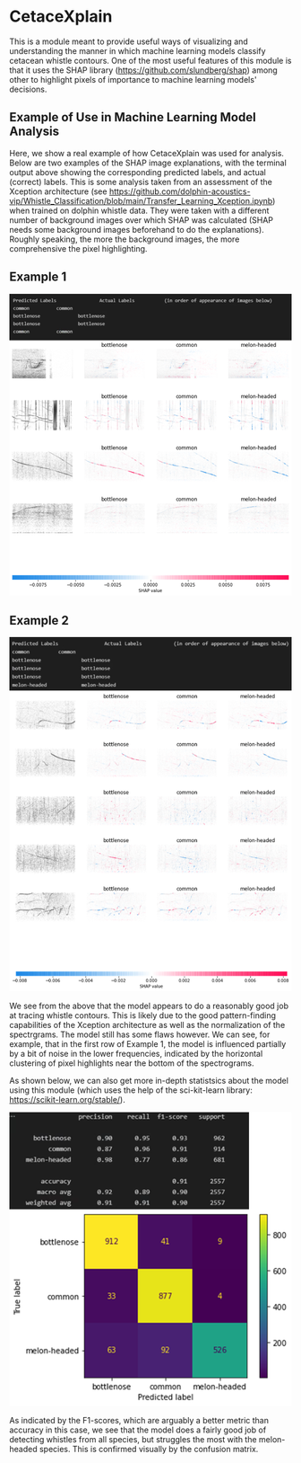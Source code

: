 # CetaceXplain
This is a module meant to provide useful ways of visualizing and understanding the  manner in which machine learning models classify cetacean whistle contours. One of the most useful features of this module is that it uses the SHAP library (https://github.com/slundberg/shap) among other to
 highlight pixels of importance to machine learning models' decisions.
 
## Example of Use in Machine Learning Model Analysis
Here, we show a real example of how CetaceXplain was used for analysis. Below are two examples of the SHAP image explanations, with the terminal output above showing the corresponding predicted labels, and actual (correct) labels. This is some analysis taken from an assessment of the Xception architecture (see https://github.com/dolphin-acoustics-vip/Whistle_Classification/blob/main/Transfer_Learning_Xception.ipynb) when trained on dolphin whistle data. They were taken with a different number of background images over which SHAP was calculated (SHAP needs some background images beforehand to do the explanations). Roughly speaking, the more the background images, the more comprehensive the pixel highlighting.

## Example 1
<img src = "images/Sample_Image_Explanation1.png" width = "700">

## Example 2
<img src = "images/Sample_Image_Explanation2.png" width = "700">

We see from the above that the model appears to do a reasonably good job at tracing whistle contours. This is likely due to the good pattern-finding capabilities of the Xception architecture as well as the normalization of the spectrgrams. The model still has some flaws however. We can see, for example, that in the first row of Example 1,  the model is influenced partially by a bit of noise in the lower frequencies, indicated by the horizontal clustering of pixel highlights near the bottom of the spectrograms.

As shown below, we can also get more in-depth statistsics about the model using this module (which uses the help of the sci-kit-learn library: https://scikit-learn.org/stable/).

<img src = "images/Sample_Image_Explanation3.png" width = "600">

As indicated by the F1-scores, which are arguably a better metric than accuracy in this case, we see that the model does a fairly good job of detecting whistles from all species, but struggles the most with the melon-headed species. This is confirmed visually by the confusion matrix.
